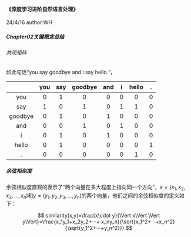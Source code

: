 #### 《深度学习进阶自然语言处理》 
24/4/16 author:WH

##### Chapter02关键概念总结

###### 共现矩阵
如此句话“you say goodbye and i say hello.“，

|         | you  | say  | goodbye | and  |  i   | hello |  .   |
| :-----: | :--: | :--: | :-----: | :--: | :--: | :---: | :--: |
|   you   |  0   |  1   |    0    |  0   |  0   |   0   |  0   |
|   say   |  1   |  0   |    1    |  0   |  1   |   1   |  0   |
| goodbye |  0   |  1   |    0    |  1   |  0   |   0   |  0   |
|   and   |  0   |  0   |    1    |  0   |  1   |   0   |  0   |
|    i    |  0   |  1   |    0    |  1   |  0   |   0   |  0   |
|  hello  |  0   |  1   |    0    |  0   |  0   |   0   |  1   |
|    .    |  0   |  0   |    0    |  0   |  0   |   1   |  0   |

##### 余弦相似度
余弦相似度直观的表示了“两个向量在多大程度上指向同一个方向”，$x=(x_1, x_2, x_3,...,x_n)$和$y=(y_1, y_2, y_3,...,y_n)$的两个向量，他们之间的余弦相似度的定义如下：

$$
similarity(x,y)=\frac{x\cdot y}{\Vert x\Vert \Vert y\Vert}=\frac{x_1y_1+x_2y_2+···+·x_ny_n}{\sqrt{x_1^2+···+x_n^2}{\sqrt{y_1^2+···+y_n^2}}}
$$
